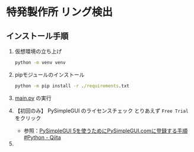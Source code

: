 # 特発製作所 リング検出

## インストール手順

1. 仮想環境の立ち上げ
    ```cmd
    python -m venv venv
    ```

2. pipモジュールのインストール
    ```cmd
    python -m pip install -r ./requirements.txt
    ```

3. [main.py](./main.py) の実行

4. 【初回のみ】 PySimpleGUI のライセンスチェック とりあえず `Free Trial` をクリック
    * 参照：[PySimpleGUI 5を使うためにPySimpleGUI.comに登録する手順 #Python - Qiita](https://qiita.com/hideh_hash_845/items/af4fe7bfaaa099ac5dce)
5. 